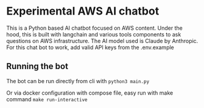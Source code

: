 # Experimental AWS AI chatbot
This is a Python based AI chatbot focused on AWS content. Under the hood, this is built with langchain and various tools components to ask questions on AWS infrastructure. The AI model used is Claude by Anthropic. For this chat bot to work, add valid API keys from the .env.example

## Running the bot
The bot can be run directly from cli with 
```python3 main.py```

Or via docker configuration with compose file, easy run with make command
```make run-interactive```


